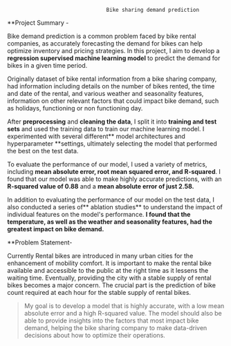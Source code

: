                                     Bike sharing demand prediction

**Project Summary -

 Bike demand prediction is a common problem faced by bike rental companies, as accurately forecasting the demand for bikes can help optimize inventory and pricing strategies. In this project, I aim to develop a **regression supervised machine learning model** to predict the demand for bikes in a given time period.

Originally dataset of bike rental information from a bike sharing company, had information including details on the number of bikes rented, the time and date of the rental, and various weather and seasonality features, information on other relevant factors that could impact bike demand, such as holidays, functioning or non functioning day.

After **preprocessing** and **cleaning the data**, I split it into **training and test sets** and used the training data to train our machine learning model. I experimented with several different** model architectures and hyperparameter **settings, ultimately selecting the model that performed the best on the test data.

To evaluate the performance of our model, I used a variety of metrics, including **mean absolute error, root mean squared error, and R-squared**. I found that our model was able to make highly accurate predictions, with an **R-squared value of 0.88** and a **mean absolute error of just 2.58.**

In addition to evaluating the performance of our model on the test data, I also conducted a series of** ablation studies** to understand the impact of individual features on the model's performance. **I found that the temperature, as well as the weather and seasonality features, had the greatest impact on bike demand.**

**Problem Statement-

Currently Rental bikes are introduced in many urban cities for the enhancement of mobility comfort. It is important to make the rental bike available and accessible to the public at the right time as it lessens the waiting time. Eventually, providing the city with a stable supply of rental bikes becomes a major concern. The crucial part is the prediction of bike count required at each hour for the stable supply of rental bikes.


> My goal is to develop a model that is highly accurate, with a low mean absolute error and a high R-squared value. The model should also be able to provide insights into the factors that most impact bike demand, helping the bike sharing company to make data-driven decisions about how to optimize their operations.

                    

